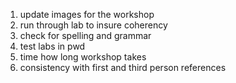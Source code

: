 1. update images for the workshop
2. run through lab to insure coherency
3. check for spelling and grammar
4. test labs in pwd
5. time how long workshop takes
6. consistency with first and third person references
